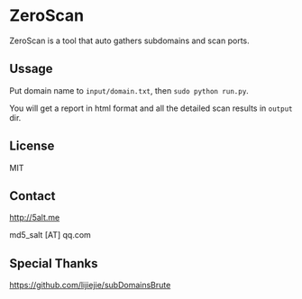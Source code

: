 # ZeroScan

ZeroScan is a tool that auto gathers subdomains and scan ports.

## Ussage

Put domain name to `input/domain.txt`, then `sudo python run.py`.

You will get a report in html format and all the detailed scan results in `output` dir.

## License

MIT

## Contact

http://5alt.me

md5_salt [AT] qq.com

## Special Thanks

https://github.com/lijiejie/subDomainsBrute